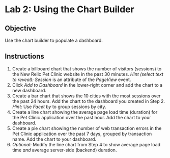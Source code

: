 Lab 2: Using the Chart Builder
==============================

Objective
---------
Use the chart builder to populate a dashboard.

Instructions
------------
1. Create a billboard chart that shows the number of visitors (sessions) to the New Relic Pet Clinic website in the past 30 minutes. _Hint (select text to reveal):_ <span><em>Session</em> is an attribute of the <em>PageView</em> event.</span>
2. Click _Add to Dashboard_ in the lower-right corner and add the chart to a new dashboard.
3. Create a bar chart that shows the 10 cities with the most sessions over the past 24 hours. Add the chart to the dashboard you created in Step 2. _Hint:_ <span>Use <em>Facet by</em> to group sessions by city.</span>
4. Create a line chart showing the average page load time (duration) for the Pet Clinic application over the past hour. Add the chart to your dashboard.
5. Create a pie chart showing the number of web transaction errors in the Pet Clinic application over the past 7 days, grouped by transaction name. Add the chart to your dashboard.
6. _Optional:_ Modify the line chart from Step 4 to show average page load time _and_ average server-side (backend) duration.
